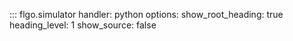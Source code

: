 ::: flgo.simulator
    handler: python
    options:
      show_root_heading: true
      heading_level: 1
      show_source: false